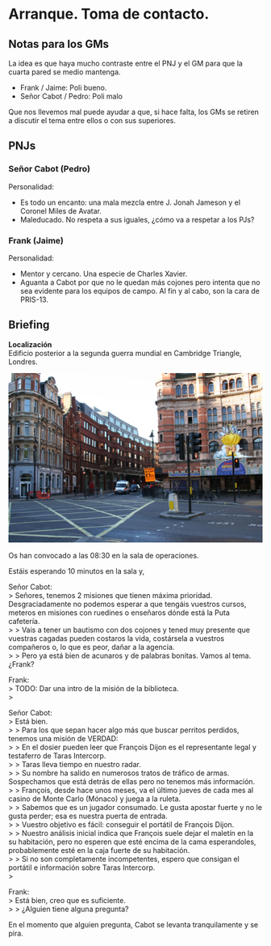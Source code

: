 # Arranque. Toma de contacto.  

## Notas para los GMs  

La idea es que haya mucho contraste entre el PNJ y el GM para que la cuarta pared se medio mantenga.  

* Frank / Jaime: Poli bueno.  
* Señor Cabot / Pedro: Poli malo  

Que nos llevemos mal puede ayudar a que, si hace falta, los GMs se retiren a discutir el tema entre ellos o con sus superiores.  


## PNJs  

### Señor Cabot (Pedro)  

Personalidad:  
- Es todo un encanto: una mala mezcla entre J. Jonah Jameson y el Coronel Miles de Avatar.  
- Maleducado. No respeta a sus iguales, ¿cómo va a respetar a los PJs?  


### Frank (Jaime)  

Personalidad:  
- Mentor y cercano. Una especie de Charles Xavier.  
- Aguanta a Cabot por que no le quedan más cojones pero intenta que no sea evidente para los equipos de campo. Al fin y al cabo, son la cara de PRIS-13.  


## Briefing  

**Localización**  
Edificio posterior a la segunda guerra mundial en Cambridge Triangle, Londres.  

![Cambridge Triange](./imgs/Cambridge_Circus_London.jpg)  

Os han convocado a las 08:30 en la sala de operaciones.  

Estáis esperando 10 minutos en la sala y,  


Señor Cabot:  
    > Señores, tenemos 2 misiones que tienen máxima prioridad. Desgraciadamente no podemos esperar a que tengáis vuestros cursos, meteros en misiones con ruedines o enseñaros dónde está la Puta cafetería.  
    >
    > Vais a tener un bautismo con dos cojones y tened muy presente que vuestras cagadas pueden costaros la vida, costársela a vuestros compañeros o, lo que es peor, dañar a la agencia.  
    >
    > Pero ya está bien de acunaros y de palabras bonitas. Vamos al tema. ¿Frank?  

Frank:  
    > TODO: Dar una intro de la misión de la biblioteca.  
    >

Señor Cabot:  
    > Está bien.  
    >
    > Para los que sepan hacer algo más que buscar perritos perdidos, tenemos una misión de VERDAD:  
    >
    > En el dosier pueden leer que François Dijon es el representante legal y testaferro de Taras Intercorp.  
    >
    > Taras lleva tiempo en nuestro radar.  
    >
    > Su nombre ha salido en numerosos tratos de tráfico de armas. Sospechamos que está detrás de ellas pero no tenemos más información.  
    >
    > François, desde hace unos meses, va el último jueves de cada mes al casino de Monte Carlo (Mónaco) y juega a la ruleta.  
    >
    > Sabemos que es un jugador consumado. Le gusta apostar fuerte y no le gusta perder; esa es nuestra puerta de entrada.  
    >
    > Vuestro objetivo es fácil: conseguir el portátil de François Dijon.  
    >
    > Nuestro análisis inicial indica que François suele dejar el maletín en la su habitación, pero no esperen que esté encima de la cama esperandoles, probablemente esté en la caja fuerte de su habitación.  
    >
    > Si no son completamente incompetentes, espero que consigan el portátil e información sobre Taras Intercorp.  
    >

Frank:  
    > Está bien, creo que es suficiente.  
    >
    > ¿Alguien tiene alguna pregunta?  

En el momento que alguien pregunta, Cabot se levanta tranquilamente y se pira.  
